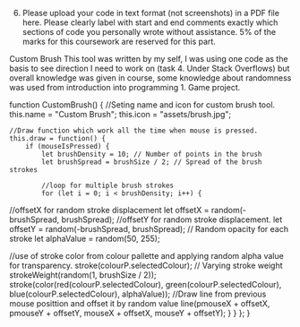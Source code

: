 6. Please upload your code in text format (not screenshots) in a PDF file here. 
Please clearly label with start and end comments exactly which sections 
of code you personally wrote without assistance. 
5% of the marks for this coursework are reserved for this part. 


Custom Brush 
This tool was written by my self, I was using one code as the basis to see direction 
I need to work on (task 4. Under Stack Overflows) but overall knowledge was given in course, 
some knowledge about randomness was used from introduction into programming 1. Game project.

function CustomBrush() {
    //Seting name and icon for custom brush tool.
    this.name = "Custom Brush";
    this.icon = "assets/brush.jpg";

    //Draw function which work all the time when mouse is pressed.
    this.draw = function() {
        if (mouseIsPressed) {
            let brushDensity = 10; // Number of points in the brush
            let brushSpread = brushSize / 2; // Spread of the brush strokes

            //loop for multiple brush strokes
            for (let i = 0; i < brushDensity; i++) {
//offsetX for random stroke displacement
                let offsetX = random(-brushSpread, brushSpread); 
//offsetY for random stroke displacement.
                let offsetY = random(-brushSpread, brushSpread); 
// Random opacity for each stroke
                let alphaValue = random(50, 255); 

//use of stroke color from colour pallette and applying random alpha value for transparency.
                stroke(colourP.selectedColour);
// Varying stroke weight
                strokeWeight(random(1, brushSize / 2)); 
                stroke(color(red(colourP.selectedColour), 
                        green(colourP.selectedColour), 
                        blue(colourP.selectedColour), alphaValue));
                //Draw line from previous mouse posittion and offset it by random value
                line(pmouseX + offsetX, pmouseY + offsetY, mouseX + offsetX, mouseY + offsetY); 
            }
        }
    };
}

